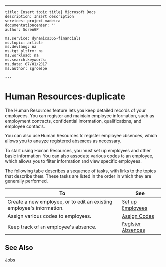 ---
    title: Insert topic title| Microsoft Docs
    description: Insert description
    services: project-madeira
    documentationcenter: ''
    author: SorenGP

    ms.service: dynamics365-financials
    ms.topic: article
    ms.devlang: na
    ms.tgt_pltfrm: na
    ms.workload: na
    ms.search.keywords:
    ms.date: 07/01/2017
    ms.author: sgroespe

    ---
# Human Resources-duplicate
The Human Resources feature lets you keep detailed records of your employees. You can register and maintain employee information, such as employment contracts, confidential information, qualifications, and employee contacts.  
  
 You can also use Human Resources to register employee absences, which allows you to analyze registered absences as necessary.  
  
 To start using Human Resources, you must set up employees and other basic information. You can also associate various codes to an employee, which allows you to filter information and view specific employees.  
  
 The following table describes a sequence of tasks, with links to the topics that describe them. These tasks are listed in the order in which they are generally performed.  
  
|**To**|**See**|  
|------------|-------------|  
|Create a new employee, or to edit an existing employee's information.|[Set up Employees](../FullExperience/set-up-employees.md)|  
|Assign various codes to employees.|[Assign Codes](../FullExperience/assign-codes.md)|  
|Keep track of an employee's absence.|[Register Absences](../FullExperience/register-absences.md)|  
  
## See Also  
 [Jobs](../FullExperience/jobs.md)